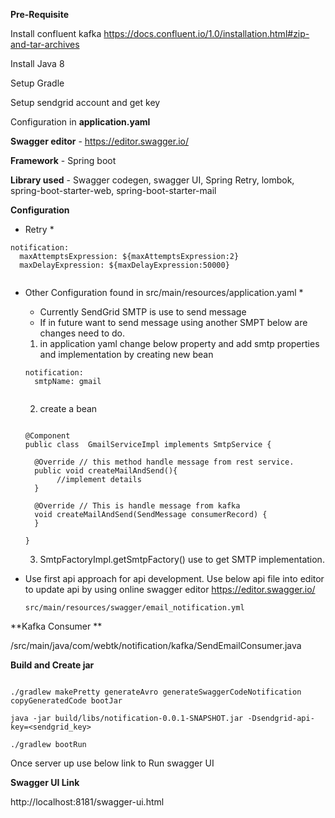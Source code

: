 **Pre-Requisite**

Install confluent kafka https://docs.confluent.io/1.0/installation.html#zip-and-tar-archives
 
Install Java 8

Setup Gradle

Setup sendgrid account and get key

Configuration in  **application.yaml**   

**Swagger editor** - https://editor.swagger.io/

**Framework** -  Spring boot

**Library used** - Swagger codegen, swagger UI, Spring Retry, lombok, spring-boot-starter-web, spring-boot-starter-mail

**Configuration**

* Retry *
```
notification:
  maxAttemptsExpression: ${maxAttemptsExpression:2}
  maxDelayExpression: ${maxDelayExpression:50000}
  
```

* Other Configuration found in src/main/resources/application.yaml *
   * Currently SendGrid SMTP is use to send message
   * If in future want to send message using another SMPT below are changes need to do.
   
    1. in application yaml change below property and add smtp properties and implementation by creating new bean
    ```
    notification:
      smtpName: gmail
     
     ```
    2. create a bean
     
     ```
      
     @Component 
     public class  GmailServiceImpl implements SmtpService {
     
       @Override // this method handle message from rest service.
       public void createMailAndSend(){
            //implement details
       }
       
       @Override // This is handle message from kafka
       void createMailAndSend(SendMessage consumerRecord) {
       }
           
     }
     ```
      
    3. SmtpFactoryImpl.getSmtpFactory() use to get SMTP implementation.
   
* Use first api approach for api development. Use below api file into editor to update api by using online swagger editor https://editor.swagger.io/
    
    `src/main/resources/swagger/email_notification.yml`

**Kafka Consumer ** 

/src/main/java/com/webtk/notification/kafka/SendEmailConsumer.java

**Build and Create jar**

```

./gradlew makePretty generateAvro generateSwaggerCodeNotification copyGeneratedCode bootJar

java -jar build/libs/notification-0.0.1-SNAPSHOT.jar -Dsendgrid-api-key=<sendgrid_key>

./gradlew bootRun

```

Once server up use below link to Run swagger UI

**Swagger UI Link** 
  
http://localhost:8181/swagger-ui.html




